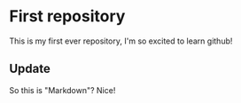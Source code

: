 # First repository

This is my first ever repository, I'm so excited to learn github!

## Update

So this is "Markdown"? Nice!
